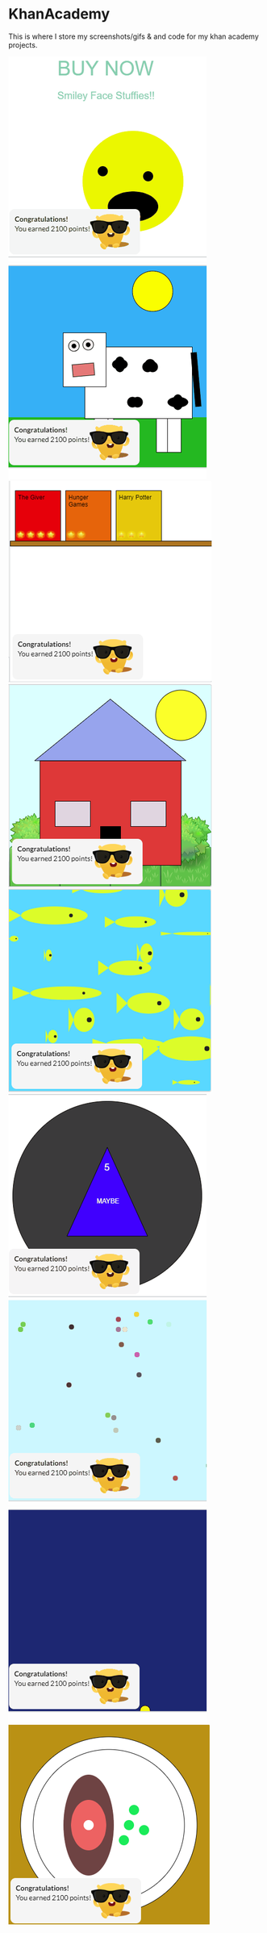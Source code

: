 # KhanAcademy
This is where I store my screenshots/gifs &amp; and code for my khan academy projects.

<img src="https://github.com/kwood3/KhanAcademy/blob/master/Intro%20to%20JS/Ad%20Design/AdDesignGif.gif?raw=true">
<img src="https://github.com/kwood3/KhanAcademy/blob/master/Intro%20to%20JS/Animal%20Attack/AnimalAttack.gif?raw=true">
<img src="https://github.com/kwood3/KhanAcademy/blob/master/Intro%20to%20JS/Bookshelf/BookshelfScreenshot.PNG?raw=true">
<img src="https://github.com/kwood3/KhanAcademy/blob/master/Intro%20to%20JS/Build-a-House/BuildAHouseScreenshot.PNG?raw=true">
<img src="https://github.com/kwood3/KhanAcademy/blob/master/Intro%20to%20JS/Fish%20Tank/FishTankScreenshot.PNG?raw=true">
<img src="https://github.com/kwood3/KhanAcademy/blob/master/Intro%20to%20JS/Magic%208%20Ball/Magic8BallGif.gif?raw=true">
<img src="https://github.com/kwood3/KhanAcademy/blob/master/Intro%20to%20JS/Make%20it%20rain/MakeItRainGif.gif?raw=true">
<img src="https://github.com/kwood3/KhanAcademy/blob/master/Intro%20to%20JS/Shooting%20Star/ShootingStarGif.gif?raw=true">
<img src="https://github.com/kwood3/KhanAcademy/blob/master/Intro%20to%20JS/Whats%20for%20dinner/WhatsForDinnerScreenshot.PNG?raw=true">
